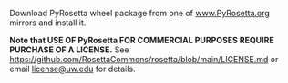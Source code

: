 Download PyRosetta wheel package from one of www.PyRosetta.org mirrors and install it.

**Note that USE OF PyRosetta FOR COMMERCIAL PURPOSES REQUIRE PURCHASE OF A LICENSE.**
See https://github.com/RosettaCommons/rosetta/blob/main/LICENSE.md or email license@uw.edu for details.

